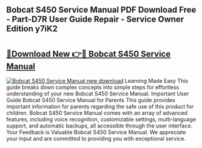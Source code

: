 ## Bobcat S450 Service Manual PDF Download Free - Part-D7R User Guide Repair - Service Owner Edition y7iK2

# <h2><a href="http://bc42600.oget.top/?id=Bobcat+S450+Service+Manual">🔗Download New 👉🔴 Bobcat S450 Service Manual</a></h2>

[![Bobcat S450 Service Manual new download](https://i.imgur.com/5g1atiW.png)](http://bc42600.oget.top/?id=Bobcat+S450+Service+Manual)
Learning Made Easy This guide breaks down complex concepts into simple steps for effortless understanding of your new Bobcat S450 Service Manual. Important User Guide Bobcat S450 Service Manual for Parents This guide provides important information for parents regarding the safe use of this product for children. Bobcat S450 Service Manual comes with an array of advanced features, including voice recognition, customizable settings, multi-language support, and automatic backups, all accessible through the user interface. Your Feedback is Valuable Bobcat S450 Service Manual. We appreciate your input and are committed to providing you with exceptional service.
